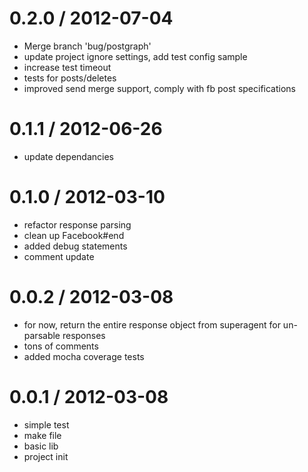
0.2.0 / 2012-07-04 
==================

  * Merge branch 'bug/postgraph'
  * update project ignore settings, add test config sample
  * increase test timeout
  * tests for posts/deletes
  * improved send merge support, comply with fb post specifications

0.1.1 / 2012-06-26 
==================

  * update dependancies

0.1.0 / 2012-03-10 
==================

  * refactor response parsing
  * clean up Facebook#end
  * added debug statements
  * comment update

0.0.2 / 2012-03-08 
==================

  * for now, return the entire response object from superagent for un-parsable responses
  * tons of comments
  * added mocha coverage tests

0.0.1 / 2012-03-08 
==================

  * simple test
  * make file
  * basic lib
  * project init
